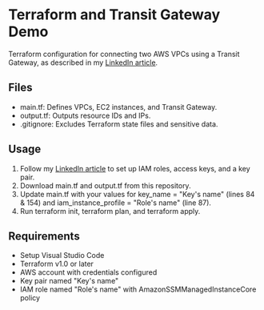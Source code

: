 # Terraform and Transit Gateway Demo

Terraform configuration for connecting two AWS VPCs using a Transit Gateway, as described in my [LinkedIn article](https://www.linkedin.com/pulse/connect-two-aws-vpcs-terraform-transit-gateway-guide-jovanovski-pte0f/?trackingId=RZfA4FnTRC%2BsGqjIFmL33g%3D%3D).

## Files

- main.tf: Defines VPCs, EC2 instances, and Transit Gateway.
- output.tf: Outputs resource IDs and IPs.
- .gitignore: Excludes Terraform state files and sensitive data.

## Usage

1. Follow my [LinkedIn article](https://www.linkedin.com/pulse/connect-two-aws-vpcs-terraform-transit-gateway-guide-jovanovski-pte0f/?trackingId=RZfA4FnTRC%2BsGqjIFmL33g%3D%3D) to set up IAM roles, access keys, and a key pair.
2. Download main.tf and output.tf from this repository.
3. Update main.tf with your values for key_name = "Key's name" (lines 84 & 154) and iam_instance_profile = "Role's name" (line 87).
4. Run terraform init, terraform plan, and terraform apply.

## Requirements

- Setup Visual Studio Code
- Terraform v1.0 or later
- AWS account with credentials configured
- Key pair named "Key's name"
- IAM role named "Role's name" with AmazonSSMManagedInstanceCore policy
